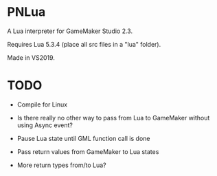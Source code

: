 # PNLua
 A Lua interpreter for GameMaker Studio 2.3.

 Requires Lua 5.3.4 (place all src files in a "lua" folder).
 
 Made in VS2019.
 
# TODO
 * Compile for Linux

 * Is there really no other way to pass from Lua to GameMaker without using Async event?
 
 * Pause Lua state until GML function call is done
 
 * Pass return values from GameMaker to Lua states
 
 * More return types from/to Lua?
